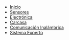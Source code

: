- [Inicio](README.md)
- [Sensores](0-Sensores.md)
- [Electrónica](1-Electrónica.md)
- [Carcasa](2-Carcasa.md)
- [Comunicación Inalámbrica](3-Comunicación-inalámbrica.md)
- [Sistema Experto](4-Sistema%20Experto.md)

<!--
    - [Estructura Wiki](?id=estructura-wiki)
    - [Noticias](?id=noticias)
    - [Equipo](?id=equipo)
    - [Licencia](?id=licencia)
-->